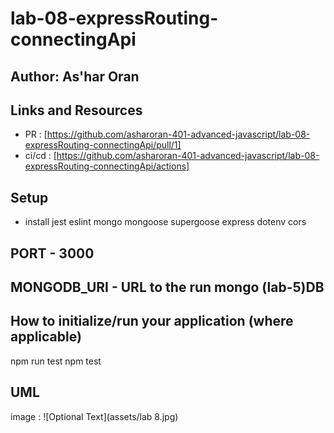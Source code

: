 # lab-08-expressRouting-connectingApi

## Author: As'har Oran
## Links and Resources
* PR : [https://github.com/asharoran-401-advanced-javascript/lab-08-expressRouting-connectingApi/pull/1]
* ci/cd : [https://github.com/asharoran-401-advanced-javascript/lab-08-expressRouting-connectingApi/actions]
##  Setup
- install jest eslint mongo mongoose supergoose express dotenv cors

## PORT - 3000

## MONGODB_URI - URL to the run mongo (lab-5)DB
## How to initialize/run your application (where applicable)
npm run test
npm test 
## UML
image : ![Optional Text](assets/lab 8.jpg)